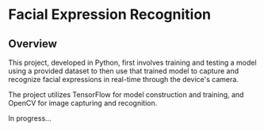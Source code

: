 # Facial Expression Recognition

## Overview

This project, developed in Python, first involves training and testing a model using a provided dataset to then use that trained model to capture and recognize facial expressions in real-time through the device's camera.

The project utilizes TensorFlow for model construction and training, and OpenCV for image capturing and recognition.

In progress...
